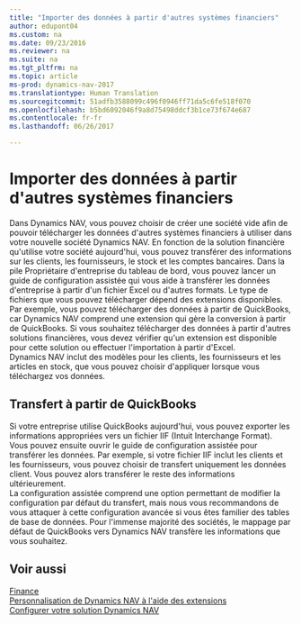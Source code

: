 ```yaml
---
title: "Importer des données à partir d'autres systèmes financiers"
author: edupont04
ms.custom: na
ms.date: 09/23/2016
ms.reviewer: na
ms.suite: na
ms.tgt_pltfrm: na
ms.topic: article
ms-prod: dynamics-nav-2017
ms.translationtype: Human Translation
ms.sourcegitcommit: 51adfb3588099c496f0946ff71da5c6fe518f070
ms.openlocfilehash: b5bd6092046f9a8d75498ddcf3b1ce73f674e687
ms.contentlocale: fr-fr
ms.lasthandoff: 06/26/2017

---
```


# <a name="import-data-from-other-finance-systems"></a>Importer des données à partir d'autres systèmes financiers
Dans Dynamics NAV, vous pouvez choisir de créer une société vide afin de pouvoir télécharger les données d'autres systèmes financiers à utiliser dans votre nouvelle société Dynamics NAV. En fonction de la solution financière qu'utilise votre société aujourd'hui, vous pouvez transférer des informations sur les clients, les fournisseurs, le stock et les comptes bancaires.
Dans la pile Propriétaire d'entreprise du tableau de bord, vous pouvez lancer un guide de configuration assistée qui vous aide à transférer les données d'entreprise à partir d'un fichier Excel ou d'autres formats. Le type de fichiers que vous pouvez télécharger dépend des extensions disponibles. Par exemple, vous pouvez télécharger des données à partir de QuickBooks, car Dynamics NAV comprend une extension qui gère la conversion à partir de QuickBooks. Si vous souhaitez télécharger des données à partir d'autres solutions financières, vous devez vérifier qu'un extension est disponible pour cette solution ou effectuer l'importation à partir d'Excel.  
Dynamics NAV inclut des modèles pour les clients, les fournisseurs et les articles en stock, que vous pouvez choisir d'appliquer lorsque vous téléchargez vos données.  

## <a name="transfer-from-quickbooks"></a>Transfert à partir de QuickBooks
Si votre entreprise utilise QuickBooks aujourd'hui, vous pouvez exporter les informations appropriées vers un fichier IIF (Intuit Interchange Format). Vous pouvez ensuite ouvrir le guide de configuration assistée pour transférer les données.
Par exemple, si votre fichier IIF inclut les clients et les fournisseurs, vous pouvez choisir de transfert uniquement les données client. Vous pouvez alors transférer le reste des informations ultérieurement.  
La configuration assistée comprend une option permettant de modifier la configuration par défaut du transfert, mais nous vous recommandons de vous attaquer à cette configuration avancée si vous êtes familier des tables de base de données. Pour l'immense majorité des sociétés, le mappage par défaut de QuickBooks vers Dynamics NAV transfère les informations que vous souhaitez.

## <a name="see-also"></a>Voir aussi
[Finance](finance-setup.md)  
[Personnalisation de Dynamics NAV à l'aide des extensions](ui-extensions.md)   
[Configurer votre solution Dynamics NAV](setup.md)

